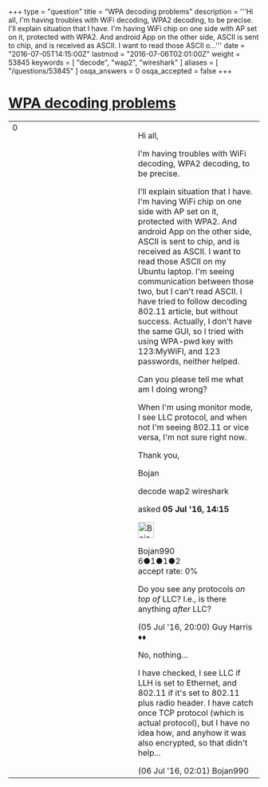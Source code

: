 +++
type = "question"
title = "WPA decoding problems"
description = '''Hi all, I&#x27;m having troubles with WiFi decoding, WPA2 decoding, to be precise.  I&#x27;ll explain situation that I have. I&#x27;m having WiFi chip on one side with AP set on it, protected with WPA2. And android App on the other side, ASCII is sent to chip, and is received as ASCII. I want to read those ASCII o...'''
date = "2016-07-05T14:15:00Z"
lastmod = "2016-07-06T02:01:00Z"
weight = 53845
keywords = [ "decode", "wap2", "wireshark" ]
aliases = [ "/questions/53845" ]
osqa_answers = 0
osqa_accepted = false
+++

<div class="headNormal">

# [WPA decoding problems](/questions/53845/wpa-decoding-problems)

</div>

<div id="main-body">

<div id="askform">

<table id="question-table" style="width:100%;"><colgroup><col style="width: 50%" /><col style="width: 50%" /></colgroup><tbody><tr class="odd"><td style="width: 30px; vertical-align: top"><div class="vote-buttons"><span id="post-53845-upvote" class="ajax-command post-vote up" rel="nofollow" title="I like this post (click again to cancel)"> </span><div id="post-53845-score" class="post-score" title="current number of votes">0</div><span id="post-53845-downvote" class="ajax-command post-vote down" rel="nofollow" title="I dont like this post (click again to cancel)"> </span> <span id="favorite-mark" class="ajax-command favorite-mark" rel="nofollow" title="mark/unmark this question as favorite (click again to cancel)"> </span><div id="favorite-count" class="favorite-count"></div></div></td><td><div id="item-right"><div class="question-body"><p>Hi all,</p><p>I'm having troubles with WiFi decoding, WPA2 decoding, to be precise.</p><p>I'll explain situation that I have. I'm having WiFi chip on one side with AP set on it, protected with WPA2. And android App on the other side, ASCII is sent to chip, and is received as ASCII. I want to read those ASCII on my Ubuntu laptop. I'm seeing communication between those two, but I can't read ASCII. I have tried to follow decoding 802.11 article, but without success. Actually, I don't have the same GUI, so I tried with using WPA-pwd key with 123:MyWiFI, and 123 passwords, neither helped.</p><p>Can you please tell me what am I doing wrong?</p><p>When I'm using monitor mode, I see LLC protocol, and when not I'm seeing 802.11 or vice versa, I'm not sure right now.<br />
</p><p>Thank you,</p><p>Bojan</p></div><div id="question-tags" class="tags-container tags"><span class="post-tag tag-link-decode" rel="tag" title="see questions tagged &#39;decode&#39;">decode</span> <span class="post-tag tag-link-wap2" rel="tag" title="see questions tagged &#39;wap2&#39;">wap2</span> <span class="post-tag tag-link-wireshark" rel="tag" title="see questions tagged &#39;wireshark&#39;">wireshark</span></div><div id="question-controls" class="post-controls"></div><div class="post-update-info-container"><div class="post-update-info post-update-info-user"><p>asked <strong>05 Jul '16, 14:15</strong></p><img src="https://secure.gravatar.com/avatar/fb599089263071976ceb148a345e0831?s=32&amp;d=identicon&amp;r=g" class="gravatar" width="32" height="32" alt="Bojan990&#39;s gravatar image" /><p><span>Bojan990</span><br />
<span class="score" title="6 reputation points">6</span><span title="1 badges"><span class="badge1">●</span><span class="badgecount">1</span></span><span title="1 badges"><span class="silver">●</span><span class="badgecount">1</span></span><span title="2 badges"><span class="bronze">●</span><span class="badgecount">2</span></span><br />
<span class="accept_rate" title="Rate of the user&#39;s accepted answers">accept rate:</span> <span title="Bojan990 has no accepted answers">0%</span> </br></p></div></div><div id="comments-container-53845" class="comments-container"><span id="53847"></span><div id="comment-53847" class="comment"><div id="post-53847-score" class="comment-score"></div><div class="comment-text"><p>Do you see any protocols <em>on top of</em> LLC? I.e., is there anything <em>after</em> LLC?</p></div><div id="comment-53847-info" class="comment-info"><span class="comment-age">(05 Jul '16, 20:00)</span> <span class="comment-user userinfo">Guy Harris ♦♦</span></div></div><span id="53851"></span><div id="comment-53851" class="comment"><div id="post-53851-score" class="comment-score"></div><div class="comment-text"><p>No, nothing...</p><p>I have checked, I see LLC if LLH is set to Ethernet, and 802.11 if it's set to 802.11 plus radio header. I have catch once TCP protocol (which is actual protocol), but I have no idea how, and anyhow it was also encrypted, so that didn't help...</p></div><div id="comment-53851-info" class="comment-info"><span class="comment-age">(06 Jul '16, 02:01)</span> <span class="comment-user userinfo">Bojan990</span></div></div></div><div id="comment-tools-53845" class="comment-tools"></div><div class="clear"></div><div id="comment-53845-form-container" class="comment-form-container"></div><div class="clear"></div></div></td></tr></tbody></table>

</div>

</div>

